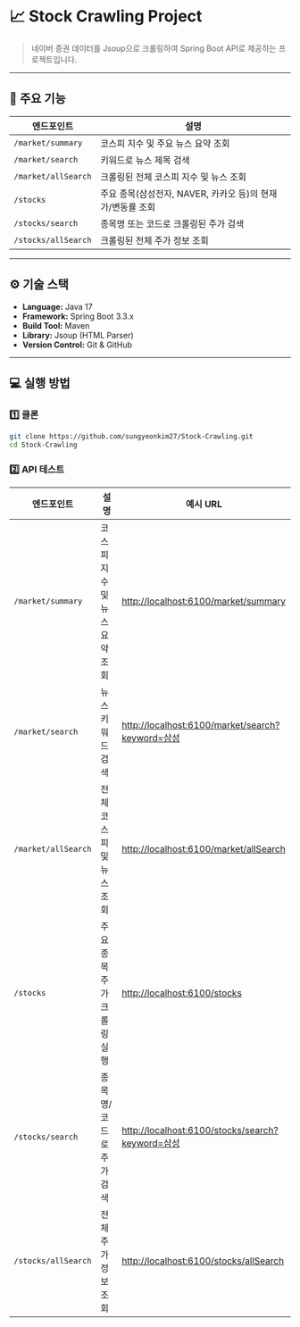 # 📈 Stock Crawling Project

> 네이버 증권 데이터를 Jsoup으로 크롤링하여 Spring Boot API로 제공하는 프로젝트입니다.

---

## 🚀 주요 기능

| 엔드포인트             | 설명                                          |
|----------------------|---------------------------------------------|
| `/market/summary`    | 코스피 지수 및 주요 뉴스 요약 조회                        |
| `/market/search`     | 키워드로 뉴스 제목 검색                                 |
| `/market/allSearch`  | 크롤링된 전체 코스피 지수 및 뉴스 조회                    |
| `/stocks`            | 주요 종목(삼성전자, NAVER, 카카오 등)의 현재가/변동률 조회         |
| `/stocks/search`     | 종목명 또는 코드로 크롤링된 주가 검색                     |
| `/stocks/allSearch`  | 크롤링된 전체 주가 정보 조회                              |

---

## ⚙️ 기술 스택

- **Language:** Java 17
- **Framework:** Spring Boot 3.3.x
- **Build Tool:** Maven
- **Library:** Jsoup (HTML Parser)
- **Version Control:** Git & GitHub

---

## 💻 실행 방법

### 1️⃣ 클론
```bash
git clone https://github.com/sungyeonkim27/Stock-Crawling.git
cd Stock-Crawling
```
### 2️⃣ API 테스트 
| 엔드포인트               | 설명                | 예시 URL                                                                                           |
| ------------------- | ----------------- |--------------------------------------------------------------------------------------------------|
| `/market/summary`   | 코스피 지수 및 뉴스 요약 조회 | [http://localhost:6100/market/summary](http://localhost:6100/market/summary)                     |
| `/market/search`    | 뉴스 키워드 검색         | [http://localhost:6100/market/search?keyword=삼성](http://localhost:6100/market/search?keyword=삼성) |
| `/market/allSearch` | 전체 코스피 및 뉴스 조회    | [http://localhost:6100/market/allSearch](http://localhost:6100/market/allSearch)                 |
| `/stocks`           | 주요 종목 주가 크롤링 실행   | [http://localhost:6100/stocks](http://localhost:6100/stocks)                                     |
| `/stocks/search`    | 종목명/코드로 주가 검색     | [http://localhost:6100/stocks/search?keyword=삼성](http://localhost:6100/stocks/search?keyword=삼성) |
| `/stocks/allSearch` | 전체 주가 정보 조회       | [http://localhost:6100/stocks/allSearch](http://localhost:6100/stocks/allSearch)                 |
